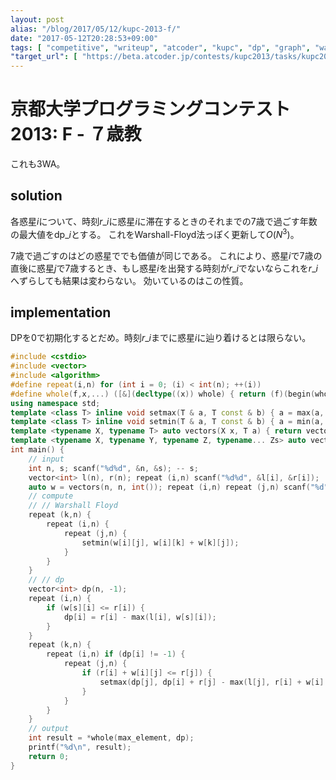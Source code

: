 ```yaml
---
layout: post
alias: "/blog/2017/05/12/kupc-2013-f/"
date: "2017-05-12T20:28:53+09:00"
tags: [ "competitive", "writeup", "atcoder", "kupc", "dp", "graph", "warshall-floyd" ]
"target_url": [ "https://beta.atcoder.jp/contests/kupc2013/tasks/kupc2013_f" ]
---
```


# 京都大学プログラミングコンテスト2013: F - ７歳教

これも$3$WA。

## solution

各惑星$i$について、時刻$r\_i$に惑星$i$に滞在するときのそれまでの$7$歳で過ごす年数の最大値を$\mathrm{dp}\_i$とする。
これをWarshall-Floyd法っぽく更新して$O(N^3)$。

$7$歳で過ごすのはどの惑星ででも価値が同じである。
これにより、惑星$i$で$7$歳の直後に惑星$j$で$7$歳するとき、もし惑星$i$を出発する時刻が$r\_i$でないならこれを$r\_i$へずらしても結果は変わらない。
効いているのはこの性質。

## implementation

DPを$0$で初期化するとだめ。時刻$r\_i$までに惑星$i$に辿り着けるとは限らない。

``` c++
#include <cstdio>
#include <vector>
#include <algorithm>
#define repeat(i,n) for (int i = 0; (i) < int(n); ++(i))
#define whole(f,x,...) ([&](decltype((x)) whole) { return (f)(begin(whole), end(whole), ## __VA_ARGS__); })(x)
using namespace std;
template <class T> inline void setmax(T & a, T const & b) { a = max(a, b); }
template <class T> inline void setmin(T & a, T const & b) { a = min(a, b); }
template <typename X, typename T> auto vectors(X x, T a) { return vector<T>(x, a); }
template <typename X, typename Y, typename Z, typename... Zs> auto vectors(X x, Y y, Z z, Zs... zs) { auto cont = vectors(y, z, zs...); return vector<decltype(cont)>(x, cont); }
int main() {
    // input
    int n, s; scanf("%d%d", &n, &s); -- s;
    vector<int> l(n), r(n); repeat (i,n) scanf("%d%d", &l[i], &r[i]);
    auto w = vectors(n, n, int()); repeat (i,n) repeat (j,n) scanf("%d", &w[i][j]);
    // compute
    // // Warshall Floyd
    repeat (k,n) {
        repeat (i,n) {
            repeat (j,n) {
                setmin(w[i][j], w[i][k] + w[k][j]);
            }
        }
    }
    // // dp
    vector<int> dp(n, -1);
    repeat (i,n) {
        if (w[s][i] <= r[i]) {
            dp[i] = r[i] - max(l[i], w[s][i]);
        }
    }
    repeat (k,n) {
        repeat (i,n) if (dp[i] != -1) {
            repeat (j,n) {
                if (r[i] + w[i][j] <= r[j]) {
                    setmax(dp[j], dp[i] + r[j] - max(l[j], r[i] + w[i][j]));
                }
            }
        }
    }
    // output
    int result = *whole(max_element, dp);
    printf("%d\n", result);
    return 0;
}
```
